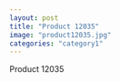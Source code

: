 ```yaml
---
layout: post
title: "Product 12035"
image: "product12035.jpg"
categories: "category1"
---
```

Product 12035
